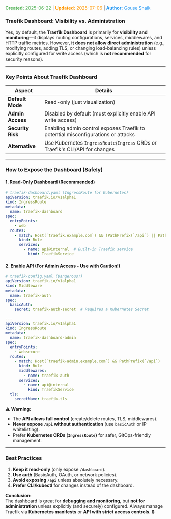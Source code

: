 <span style="color:#4caf50;"><b>Created:</b> 2025-06-22</span> | <span style="color:#ff9800;"><b>Updated:</b> 2025-07-06</span> | <span style="color:#2196f3;"><b>Author:</b> Gouse Shaik</span>
### **Traefik Dashboard: Visibility vs. Administration**
Yes, by default, the **Traefik Dashboard** is primarily for **visibility and monitoring**—it displays routing configurations, services, middlewares, and HTTP traffic metrics. However, **it does not allow direct administration** (e.g., modifying routes, adding TLS, or changing load-balancing rules) unless explicitly configured for write access (which is **not recommended** for security reasons).

---

### **Key Points About Traefik Dashboard**
| **Aspect**       | **Details** |
|------------------|------------|
| **Default Mode** | Read-only (just visualization) |
| **Admin Access** | Disabled by default (must explicitly enable API write access) |
| **Security Risk** | Enabling admin control exposes Traefik to potential misconfigurations or attacks |
| **Alternative**  | Use Kubernetes `IngressRoute`/`Ingress` CRDs or Traefik's CLI/API for changes |

---

### **How to Expose the Dashboard (Safely)**
#### **1. Read-Only Dashboard (Recommended)**
```yaml
# traefik-dashboard.yaml (IngressRoute for Kubernetes)
apiVersion: traefik.io/v1alpha1
kind: IngressRoute
metadata:
  name: traefik-dashboard
spec:
  entryPoints:
    - web
  routes:
    - match: Host(`traefik.example.com`) && (PathPrefix(`/api`) || PathPrefix(`/dashboard`))
      kind: Rule
      services:
        - name: api@internal  # Built-in Traefik service
          kind: TraefikService
```

#### **2. Enable API (For Admin Access - Use with Caution!)**
```yaml
# traefik-config.yaml (Dangerous!)
apiVersion: traefik.io/v1alpha1
kind: Middleware
metadata:
  name: traefik-auth
spec:
  basicAuth:
    secret: traefik-auth-secret  # Requires a Kubernetes Secret

---
apiVersion: traefik.io/v1alpha1
kind: IngressRoute
metadata:
  name: traefik-dashboard-admin
spec:
  entryPoints:
    - websecure
  routes:
    - match: Host(`traefik-admin.example.com`) && PathPrefix(`/api`)
      kind: Rule
      middlewares:
        - name: traefik-auth
      services:
        - name: api@internal
          kind: TraefikService
  tls:
    secretName: traefik-tls
```

⚠️ **Warning:**  
- The **API allows full control** (create/delete routes, TLS, middlewares).  
- **Never expose `/api` without authentication** (use `basicAuth` or IP whitelisting).  
- Prefer **Kubernetes CRDs (`IngressRoute`)** for safer, GitOps-friendly management.  

---

### **Best Practices**
1. **Keep it read-only** (only expose `/dashboard`).  
2. **Use auth** (BasicAuth, OAuth, or network policies).  
3. **Avoid exposing `/api`** unless absolutely necessary.  
4. **Prefer CLI/kubectl** for changes instead of the dashboard.  

**Conclusion:**  
The dashboard is great for **debugging and monitoring**, but **not for administration** unless explicitly (and securely) configured. Always manage Traefik via **Kubernetes manifests** or **API with strict access controls**. 🔒